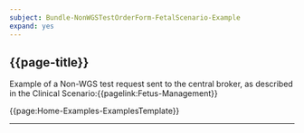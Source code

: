 ```yaml
---
subject: Bundle-NonWGSTestOrderForm-FetalScenario-Example
expand: yes
---
```


## {{page-title}}

Example of a Non-WGS test request sent to the central broker, as described in the Clinical Scenario:{{pagelink:Fetus-Management}}

{{page:Home-Examples-ExamplesTemplate}}


---